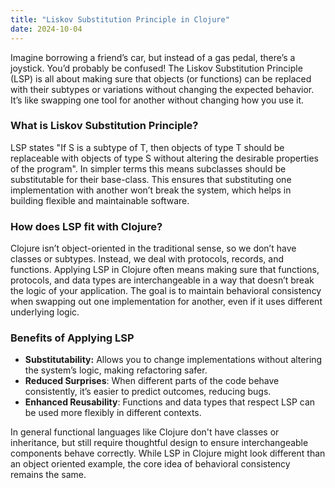 ```yaml
---
title: "Liskov Substitution Principle in Clojure"
date: 2024-10-04
---
```


Imagine borrowing a friend’s car, but instead of a gas pedal, there’s a joystick. You’d probably be confused! The Liskov 
Substitution Principle (LSP) is all about making sure that objects (or functions) can be replaced with their subtypes or 
variations without changing the expected behavior. It’s like swapping one tool for another without changing how you use 
it.

### What is Liskov Substitution Principle?

LSP states "If S is a subtype of T, then objects of type T should be replaceable with objects of type S without altering 
the desirable properties of the program". In simpler terms this means subclasses should be substitutable for their 
base-class. This ensures that substituting one implementation with another won’t break the system, which helps in 
building flexible and maintainable software.

### How does LSP fit with Clojure?

Clojure isn’t object-oriented in the traditional sense, so we don’t have classes or subtypes. Instead, we deal with 
protocols, records, and functions. Applying LSP in Clojure often means making sure that functions, protocols, and data 
types are interchangeable in a way that doesn’t break the logic of your application. The goal is to maintain behavioral 
consistency when swapping out one implementation for another, even if it uses different underlying logic.


### Benefits of Applying LSP

- **Substitutability:** Allows you to change implementations without altering the system’s logic, making refactoring safer.
- **Reduced Surprises**: When different parts of the code behave consistently, it’s easier to predict outcomes, reducing bugs.
- **Enhanced Reusability**: Functions and data types that respect LSP can be used more flexibly in different contexts.



In general functional languages like Clojure don't have classes or inheritance, but still require thoughtful design to 
ensure interchangeable components behave correctly. While LSP in Clojure might look different than an object oriented
example, the core idea of behavioral consistency remains the same.